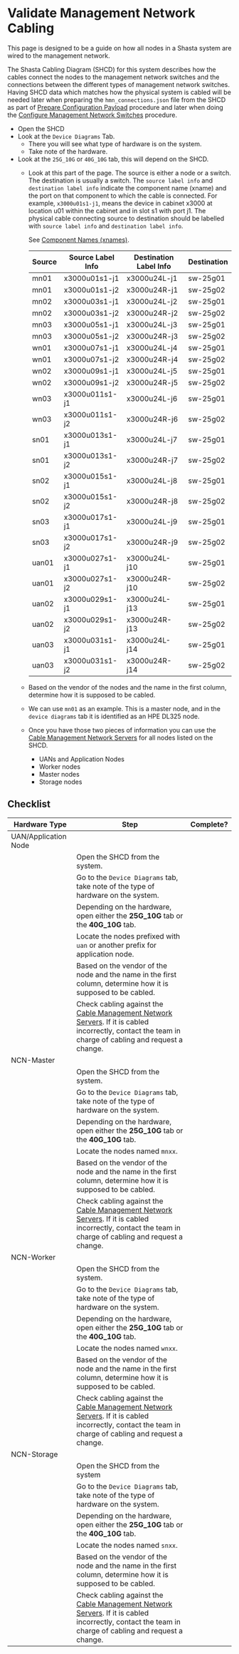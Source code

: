 # Validate Management Network Cabling

This page is designed to be a guide on how all nodes in a Shasta system are wired to the management network.

The Shasta Cabling Diagram (SHCD) for this system describes how the cables connect the nodes to the management network switches
and the connections between the different types of management network switches.
Having SHCD data which matches how the physical system is cabled will be needed later when preparing the `hmn_connections.json`
file from the SHCD as part of [Prepare Configuration Payload](index.md#prepare_configuration_payload) procedure and later when
doing the [Configure Management Network Switches](index.md#configure_management_network) procedure.

- Open the SHCD
- Look at the `Device Diagrams` Tab.
   - There you will see what type of hardware is on the system.
   - Take note of the hardware.
- Look at the `25G_10G` or `40G_10G` tab, this will depend on the SHCD.
   - Look at this part of the page. The source is either a node or a switch. The destination is usually a switch.
     The `source label info` and `destination label info` indicate the component name (xname) and the port on that component to which
     the cable is connected. For example, `x3000u01s1-j1`, means the device in cabinet x3000 at location u01 within the cabinet and in slot s1 with port j1.
     The physical cable connecting source to destination should be labelled with `source label info` and `destination label info`.

     See [Component Names (xnames)](../operations/Component_Names_xnames.md).


      | Source | Source Label Info | Destination Label Info | Destination |
      | --- | --- | ---| --- |
      | mn01 | x3000u01s1-j1 | x3000u24L-j1 | sw-25g01 |
      | mn01 | x3000u01s1-j2 | x3000u24R-j1 | sw-25g02 |
      | mn02 | x3000u03s1-j1 | x3000u24L-j2 | sw-25g01 |
      | mn02 | x3000u03s1-j2 | x3000u24R-j2 | sw-25g02 |
      | mn03 | x3000u05s1-j1 | x3000u24L-j3 | sw-25g01 |
      | mn03 | x3000u05s1-j2 | x3000u24R-j3 | sw-25g02 |
      | wn01 | x3000u07s1-j1 | x3000u24L-j4 | sw-25g01 |
      | wn01 | x3000u07s1-j2 | x3000u24R-j4 | sw-25g02 |
      | wn02 | x3000u09s1-j1 | x3000u24L-j5 | sw-25g01 |
      | wn02 | x3000u09s1-j2 | x3000u24R-j5 | sw-25g02 |
      | wn03 | x3000u011s1-j1 | x3000u24L-j6 | sw-25g01 |
      | wn03 | x3000u011s1-j2 | x3000u24R-j6 | sw-25g02 |
      | sn01 | x3000u013s1-j1 | x3000u24L-j7 | sw-25g01 |
      | sn01 | x3000u013s1-j2 | x3000u24R-j7 | sw-25g02 |
      | sn02 | x3000u015s1-j1 | x3000u24L-j8 | sw-25g01 |
      | sn02 | x3000u015s1-j2 | x3000u24R-j8 | sw-25g02 |
      | sn03 | x3000u017s1-j1 | x3000u24L-j9 | sw-25g01 |
      | sn03 | x3000u017s1-j2 | x3000u24R-j9 | sw-25g02 |
      | uan01 | x3000u027s1-j1 | x3000u24L-j10 | sw-25g01 |
      | uan01 | x3000u027s1-j2 | x3000u24R-j10 | sw-25g02 |
      | uan02 | x3000u029s1-j1 | x3000u24L-j13 | sw-25g01 |
      | uan02 | x3000u029s1-j2 | x3000u24R-j13 | sw-25g02 |
      | uan03 | x3000u031s1-j1 | x3000u24L-j14 | sw-25g01 |
      | uan03 | x3000u031s1-j2 | x3000u24R-j14 | sw-25g02 |

    - Based on the vendor of the nodes and the name in the first column, determine how it is supposed to be cabled.
    - We can use `mn01` as an example. This is a master node, and in the `device diagrams` tab it is identified as an HPE DL325 node.
    - Once you have those two pieces of information you can use the [Cable Management Network Servers](cable_management_network_servers.md) for all nodes listed on the SHCD.
      - UANs and Application Nodes
      - Worker nodes
      - Master nodes
      - Storage nodes

## Checklist

| Hardware Type | Step      | Complete?     |
| ----------- | ----------- | ------------- |
| UAN/Application Node         |             |               |
|             | Open the SHCD from the system. |             |
|             | Go to the `Device Diagrams` tab, take note of the type of hardware on the system.        |          |
|             | Depending on the hardware, open either the **25G_10G** tab or the **40G_10G** tab. |        |
|             | Locate the nodes prefixed with `uan` or another prefix for application node. |        |
|             | Based on the vendor of the node and the name in the first column, determine how it is supposed to be cabled.  |         |
|             | Check cabling against the [Cable Management Network Servers](cable_management_network_servers.md). If it is cabled incorrectly, contact the team in charge of cabling and request a change.             |               |
| NCN-Master         |             |               |
|             | Open the SHCD from the system. |             |
|             | Go to the `Device Diagrams` tab, take note of the type of hardware on the system.        |          |
|             | Depending on the hardware, open either the **25G_10G** tab or the **40G_10G** tab. |        |
|             | Locate the nodes named `mnxx`. |        |
|             | Based on the vendor of the node and the name in the first column, determine how it is supposed to be cabled.  |         |
|             | Check cabling against the [Cable Management Network Servers](cable_management_network_servers.md). If it is cabled incorrectly, contact the team in charge of cabling and request a change.             |               |
| NCN-Worker         |             |               |
|             | Open the SHCD from the system. |             |
|             | Go to the `Device Diagrams` tab, take note of the type of hardware on the system.        |          |
|             | Depending on the hardware, open either the **25G_10G** tab or the **40G_10G** tab. |        |
|             | Locate the nodes named `wnxx`. |        |
|             | Based on the vendor of the node and the name in the first column, determine how it is supposed to be cabled.  |         |
|             | Check cabling against the [Cable Management Network Servers](cable_management_network_servers.md). If it is cabled incorrectly, contact the team in charge of cabling and request a change.             |               |
| NCN-Storage         |             |               |
|             | Open the SHCD from the system |             |
|             | Go to the `Device Diagrams` tab, take note of the type of hardware on the system.        |          |
|             | Depending on the hardware, open either the **25G_10G** tab or the **40G_10G** tab. |        |
|             | Locate the nodes named `snxx`. |        |
|             | Based on the vendor of the node and the name in the first column, determine how it is supposed to be cabled.  |         |
|             | Check cabling against the [Cable Management Network Servers](cable_management_network_servers.md). If it is cabled incorrectly, contact the team in charge of cabling and request a change.             |               |


